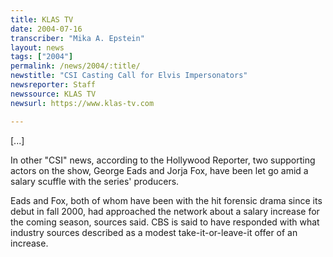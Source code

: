 ```yaml
---
title: KLAS TV
date: 2004-07-16
transcriber: "Mika A. Epstein"
layout: news
tags: ["2004"]
permalink: /news/2004/:title/
newstitle: "CSI Casting Call for Elvis Impersonators"
newsreporter: Staff
newssource: KLAS TV
newsurl: https://www.klas-tv.com

---
```


[...]

In other "CSI" news, according to the Hollywood Reporter, two supporting actors on the show, George Eads and Jorja Fox, have been let go amid a salary scuffle with the series' producers.

Eads and Fox, both of whom have been with the hit forensic drama since its debut in fall 2000, had approached the network about a salary increase for the coming season, sources said. CBS is said to have responded with what industry sources described as a modest take-it-or-leave-it offer of an increase.
